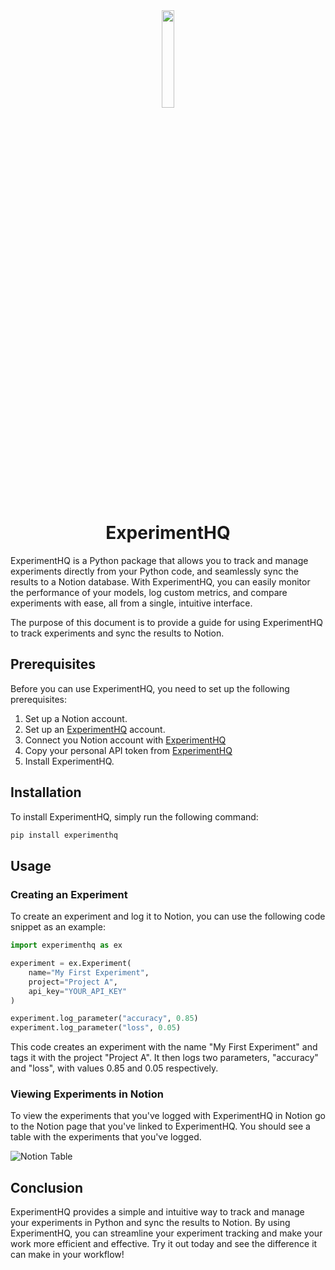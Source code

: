 


<div align="center">



<img src="logo.ico"  width="20%" class="center" >

# ExperimentHQ

</div>


ExperimentHQ is a Python package that allows you to track and manage experiments directly from your Python code, and seamlessly sync the results to a Notion database. With ExperimentHQ, you can easily monitor the performance of your models, log custom metrics, and compare experiments with ease, all from a single, intuitive interface.

The purpose of this document is to provide a guide for using ExperimentHQ to track experiments and sync the results to Notion.

## Prerequisites

Before you can use ExperimentHQ, you need to set up the following prerequisites:

1. Set up a Notion account.
2. Set up an [ExperimentHQ](http://www.experiment-hq.com/) account.
3. Connect you Notion account with [ExperimentHQ](http://www.experiment-hq.com/account) 
4. Copy your personal API token from [ExperimentHQ](http://www.experiment-hq.com/account)
5. Install ExperimentHQ.

## Installation

To install ExperimentHQ, simply run the following command:

```bash
pip install experimenthq
```

## Usage

### Creating an Experiment
To create an experiment and log it to Notion, you can use the following code snippet as an example:

```python
import experimenthq as ex

experiment = ex.Experiment(
    name="My First Experiment",
    project="Project A",
    api_key="YOUR_API_KEY"
)

experiment.log_parameter("accuracy", 0.85)
experiment.log_parameter("loss", 0.05)

```

This code creates an experiment with the name "My First Experiment" and tags it with the project "Project A". It then logs two parameters, "accuracy" and "loss", with values 0.85 and 0.05 respectively.

### Viewing Experiments in Notion

To view the experiments that you've logged with ExperimentHQ in Notion go to the Notion page that you've linked to ExperimentHQ. You should see a table with the experiments that you've logged.

![Notion Table](notion_table.png)

## Conclusion
ExperimentHQ provides a simple and intuitive way to track and manage your experiments in Python and sync the results to Notion. By using ExperimentHQ, you can streamline your experiment tracking and make your work more efficient and effective. Try it out today and see the difference it can make in your workflow!
